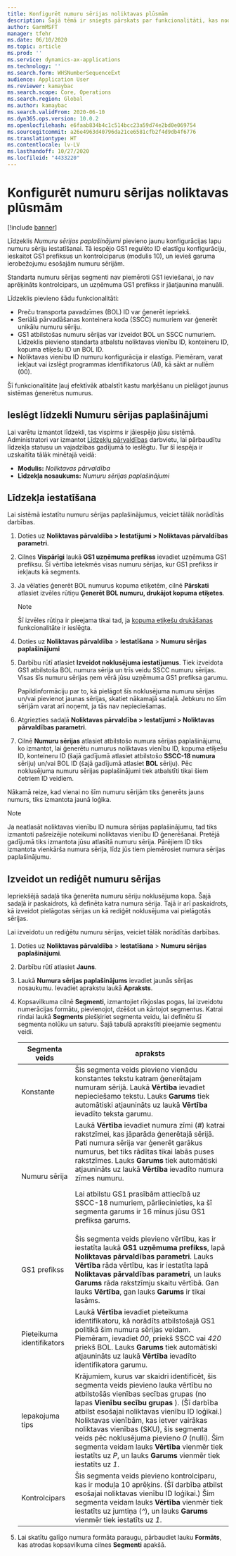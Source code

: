 ```yaml
---
title: Konfigurēt numuru sērijas noliktavas plūsmām
description: Šajā tēmā ir sniegts pārskats par funkcionalitāti, kas nodrošina numuru sērijas paplašinājumus noliktavas vienību ID, kopuma etiķešu ID, konteineru ID un preču transporta pavadzīmju ID.
author: GarmMSFT
manager: tfehr
ms.date: 06/10/2020
ms.topic: article
ms.prod: ''
ms.service: dynamics-ax-applications
ms.technology: ''
ms.search.form: WHSNumberSequenceExt
audience: Application User
ms.reviewer: kamaybac
ms.search.scope: Core, Operations
ms.search.region: Global
ms.author: kamaybac
ms.search.validFrom: 2020-06-10
ms.dyn365.ops.version: 10.0.2
ms.openlocfilehash: e6faab834b4c1c514bcc23a59d74e2bd0e069754
ms.sourcegitcommit: a26e4963d40796da21ce6581cfb2f4d9db4f6776
ms.translationtype: HT
ms.contentlocale: lv-LV
ms.lasthandoff: 10/27/2020
ms.locfileid: "4433220"
---
```

# <a name="configure-number-sequences-for-warehouse-flows"></a>Konfigurēt numuru sērijas noliktavas plūsmām

[!include [banner](../includes/banner.md)]

Līdzeklis *Numuru sērijas paplašinājumi* pievieno jaunu konfigurācijas lapu numuru sēriju iestatīšanai. Tā iespējo GS1 regulēto ID elastīgu konfigurāciju, ieskaitot GS1 prefiksus un kontrolciparus (modulis 10), un ievieš garuma ierobežojumu esošajām numuru sērijām.

Standarta numuru sērijas segmenti nav piemēroti GS1 ieviešanai, jo nav aprēķināts kontrolcipars, un uzņēmuma GS1 prefikss ir jāatjaunina manuāli.

Līdzeklis pievieno šādu funkcionalitāti:

- Preču transporta pavadzīmes (BOL) ID var ģenerēt iepriekš.
- Seriālā pārvadāšanas konteinera koda (SSCC) numuriem var ģenerēt unikālu numuru sēriju.
- GS1 atbilstošas numuru sērijas var izveidot BOL un SSCC numuriem. Līdzeklis pievieno standarta atbalstu noliktavas vienību ID, konteineru ID, kopuma etiķešu ID un BOL ID.
- Noliktavas vienību ID numuru konfigurācija ir elastīga. Piemēram, varat iekļaut vai izslēgt programmas identifikatorus (AI), kā sākt ar nullēm (00).

Šī funkcionalitāte ļauj efektīvāk atbalstīt kastu marķēšanu un pielāgot jaunus sistēmas ģenerētus numurus.

## <a name="turn-on-the-number-sequence-extensions-feature"></a>Ieslēgt līdzekli Numuru sērijas paplašinājumi

Lai varētu izmantot līdzekli, tas vispirms ir jāiespējo jūsu sistēmā. Administratori var izmantot [Līdzekļu pārvaldības](../../fin-ops-core/fin-ops/get-started/feature-management/feature-management-overview.md) darbvietu, lai pārbaudītu līdzekļa statusu un vajadzības gadījumā to ieslēgtu. Tur šī iespēja ir uzskaitīta tālāk minētajā veidā:

- **Modulis:** *Noliktavas pārvaldība*
- **Līdzekļa nosaukums:** *Numuru sērijas paplašinājumi*

## <a name="set-up-the-feature"></a>Līdzekļa iestatīšana

Lai sistēmā iestatītu numuru sērijas paplašinājumus, veiciet tālāk norādītās darbības.

1. Doties uz **Noliktavas pārvaldība \> Iestatījumi \> Noliktavas pārvaldības parametri**.
1. Cilnes **Vispārīgi** laukā **GS1 uzņēmuma prefikss** ievadiet uzņēmuma GS1 prefiksu. Šī vērtība ietekmēs visas numuru sērijas, kur GS1 prefikss ir iekļauts kā segments.
1. Ja vēlaties ģenerēt BOL numurus kopuma etiķetēm, cilnē **Pārskati** atlasiet izvēles rūtiņu **Ģenerēt BOL numuru, drukājot kopuma etiķetes**.

    > [!NOTE]
    > Šī izvēles rūtiņa ir pieejama tikai tad, ja [kopuma etiķešu drukāšanas](configure-wave-label-printing.md) funkcionalitāte ir ieslēgta.

1. Doties uz **Noliktavas pārvaldība** \> **Iestatīšana** \> **Numuru sērijas paplašinājumi**
1. Darbību rūtī atlasiet **Izveidot noklusējuma iestatījumus**. Tiek izveidota GS1 atbilstoša BOL numura sērija un trīs veidu SSCC numuru sērijas. Visas šīs numuru sērijas ņem vērā jūsu uzņēmuma GS1 prefiksa garumu.

    Papildinformāciju par to, kā pielāgot šīs noklusējuma numuru sērijas un/vai pievienot jaunas sērijas, skatiet nākamajā sadaļā. Jebkuru no šīm sērijām varat arī noņemt, ja tās nav nepieciešamas.

1. Atgriezties sadaļā **Noliktavas pārvaldība \> Iestatījumi \> Noliktavas pārvaldības parametri**.
1. Cilnē **Numuru sērijas** atlasiet atbilstošo numura sērijas paplašinājumu, ko izmantot, lai ģenerētu numurus noliktavas vienību ID, kopuma etiķešu ID, konteineru ID (šajā gadījumā atlasiet atbilstošo **SSCC-18 numura** sēriju) un/vai BOL ID (šajā gadījumā atlasiet **BOL** sēriju). Pēc noklusējuma numuru sērijas paplašinājumi tiek atbalstīti tikai šiem četriem ID veidiem.

Nākamā reize, kad vienai no šīm numuru sērijām tiks ģenerēts jauns numurs, tiks izmantota jaunā loģika.

> [!NOTE]
> Ja neatlasāt noliktavas vienību ID numura sērijas paplašinājumu, tad tiks izmantoti pašreizējie noteikumi noliktavas vienību ID ģenerēšanai. Pretējā gadījumā tiks izmantota jūsu atlasītā numuru sērija. Pārējiem ID tiks izmantota vienkārša numura sērija, līdz jūs tiem piemērosiet numura sērijas paplašinājumu.

## <a name="create-and-edit-number-sequences"></a>Izveidot un rediģēt numuru sērijas

Iepriekšējā sadaļā tika ģenerēta numuru sēriju noklusējuma kopa. Šajā sadaļā ir paskaidrots, kā definēta katra numura sērija. Tajā ir arī paskaidrots, kā izveidot pielāgotas sērijas un kā rediģēt noklusējuma vai pielāgotās sērijas.

Lai izveidotu un rediģētu numuru sērijas, veiciet tālāk norādītās darbības.

1. Doties uz **Noliktavas pārvaldība** \> **Iestatīšana** \> **Numuru sērijas paplašinājumi**.
1. Darbību rūtī atlasiet **Jauns**.
1. Laukā **Numura sērijas paplašinājums** ievadiet jaunās sērijas nosaukumu. Ievadiet aprakstu laukā **Apraksts**.
1. Kopsavilkuma cilnē **Segmenti**, izmantojiet rīkjoslas pogas, lai izveidotu numerācijas formātu, pievienojot, dzēšot un kārtojot segmentus. Katrai rindai laukā **Segments** piešķiriet segmenta veidu, lai definētu šī segmenta nolūku un saturu. Šajā tabulā aprakstīti pieejamie segmentu veidi.

    | Segmenta veids | apraksts |
    |---|---|
    | Konstante | Šis segmenta veids pievieno vienādu konstantes tekstu katram ģenerētajam numuram sērijā. Laukā **Vērtība** ievadiet nepieciešamo tekstu. Lauks **Garums** tiek automātiski atjaunināts uz laukā **Vērtība** ievadīto teksta garumu. |
    | Numuru sērija | Laukā **Vērtība** ievadiet numura zīmi (*\#*) katrai rakstzīmei, kas jāparāda ģenerētajā sērijā. Pati numura sērija var ģenerēt garākus numurus, bet tiks rādītas tikai labās puses rakstzīmes. Lauks **Garums** tiek automātiski atjaunināts uz laukā **Vērtība** ievadīto numura zīmes numuru.<p>Lai atbilstu GS1 prasībām attiecībā uz SSCC-18 numuriem, pārliecinieties, ka šī segmenta garums ir 16 mīnus jūsu GS1 prefiksa garums.</p> |
    | GS1 prefikss | Šis segmenta veids pievieno vērtību, kas ir iestatīta laukā **GS1 uzņēmuma prefikss**, lapā **Noliktavas pārvaldības parametri**. Lauks **Vērtība** rāda vērtību, kas ir iestatīta lapā **Noliktavas pārvaldības parametri**, un lauks **Garums** rāda rakstzīmju skaitu vērtībā. Gan lauks **Vērtība**, gan lauks **Garums** ir tikai lasāms. |
    | Pieteikuma identifikators | Laukā **Vērtība** ievadiet pieteikuma identifikatoru, kā norādīts atbilstošajā GS1 politikā šim numura sērijas veidam. Piemēram, ievadiet *00*, priekš SSCC vai *420* priekš BOL. Lauks **Garums** tiek automātiski atjaunināts uz laukā **Vērtība** ievadīto identifikatora garumu. |
    | Iepakojuma tips | Krājumiem, kurus var skaidri identificēt, šis segmenta veids pievieno lauka vērtību no atbilstošās vienības secības grupas (no lapas **Vienību secību grupas** ). (Šī darbība atbilst esošajai noliktavas vienību ID loģikai.) Noliktavas vienībām, kas ietver vairākas noliktavas vienības (SKU), šis segmenta veids pēc noklusējuma pievieno *0* (nulli). Šim segmenta veidam lauks **Vērtība** vienmēr tiek iestatīts uz *P*, un lauks **Garums** vienmēr tiek iestatīts uz *1*.|
    | Kontrolcipars | Šis segmenta veids pievieno kontrolciparu, kas ir moduļa 10 aprēķins. (Šī darbība atbilst esošajai noliktavas vienību ID loģikai.) Šim segmenta veidam lauks **Vērtība** vienmēr tiek iestatīts uz jumtiņa (*^*), un lauks **Garums** vienmēr tiek iestatīts uz *1*. |

1. Lai skatītu galīgo numura formāta paraugu, pārbaudiet lauku **Formāts**, kas atrodas kopsavilkuma cilnes **Segmenti** apakšā.
